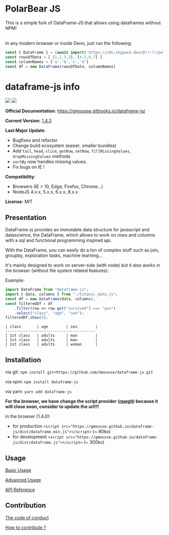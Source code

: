 # PolarBear JS

This is a simple fork of DataFrame-JS that allows using dataframes without NPM!

<br>
In any modern browser or inside Deno, just run the following:

```js
const { DataFrame } = (await import('https://cdn.skypack.dev/@!!!!!/polarbear@1.0.2')).default
const rowsOfData = [ [1,2,3,3], [4,5,6,7] ]
const columnNames = ['a','b','c','d']
const df = new DataFrame(rowsOfData, columnNames)
```


# dataframe-js info

![](https://travis-ci.org/Gmousse/dataframe-js.svg?branch=develop)
![](https://coveralls.io/repos/github/Gmousse/dataframe-js/badge.svg?branch=master)

**Official Documentation**: <https://gmousse.gitbooks.io/dataframe-js/>

**Current Version**: [1.4.3](https://gmousse.gitbooks.io/dataframe-js/content/CHANGELOG.html)

**Last Major Update**:

-   Bugfixes and refactor
-   Change build ecosystem (easier, smaller bundles)
-   Add `tail`, `head`, `slice`, `getRow`, `setRow`, `fillMissingValues`, `dropMissingValues` methods
-   `sortBy` now handles missing values.
-   Fix bugs on IE !

**Compatibility**:

-   Browsers (IE > 10, Edge, Firefox, Chrome...)
-   NodeJS 4.x.x, 5.x.x, 6.x.x, 8.x.x

**License**: MIT

## Presentation

DataFrame-js provides an immutable data structure for javascript and datascience, the DataFrame, which allows to work on rows and columns with a sql and functional programming inspired api.

With the DataFrame, you can easily do a ton of complex stuff such as join, groupby, exploration tasks, machine learning...

It's mainly designed to work on server-side (with node) but it also works in the browser (without file system related features).

Example:

```javascript
import DataFrame from "dataframe-js";
import { data, columns } from "./titanic_data.js";
const df = new DataFrame(data, columns);
const filteredDf = df
    .filter(row => row.get("survived") === "yes")
    .select("class", "age", "sex");
filteredDf.show(3);
```

```
| class       | age        | sex        |
----------------------------------------
| 1st class   | adults     | man        |
| 1st class   | adults     | man        |
| 1st class   | adults     | woman      |
```

## Installation

via git: `npm install git+https://github.com/Gmousse/dataframe-js.git`

via npm: `npm install dataframe-js`

via yarn: `yarn add dataframe-js`

**For the browser, we have change the script provider ([rawgit](https://rawgit.com/)) because it will close soon, consider to update the url!!!**

in the browser (1.4.0):

-   for production `<script src="https://gmousse.github.io/dataframe-js/dist/dataframe.min.js"></script>` (~ 80ko)
-   for development `<script src="https://gmousse.github.io/dataframe-js/dist/dataframe.js"></script>` (~ 300ko)

## Usage

[Basic Usage](https://gmousse.gitbooks.io/dataframe-js/content/doc/BASIC_USAGE.html)

[Advanced Usage](https://gmousse.gitbooks.io/dataframe-js/content/doc/ADVANCED_USAGE.html)

[API Reference](https://gmousse.gitbooks.io/dataframe-js/content/doc/api/dataframe.html)

## Contribution

[The code of conduct](https://gmousse.gitbooks.io/dataframe-js/content/CODE_OF_CONDUCT.md)

[How to contribute ?](https://gmousse.gitbooks.io/dataframe-js/content/CONTRIBUTING.html)
